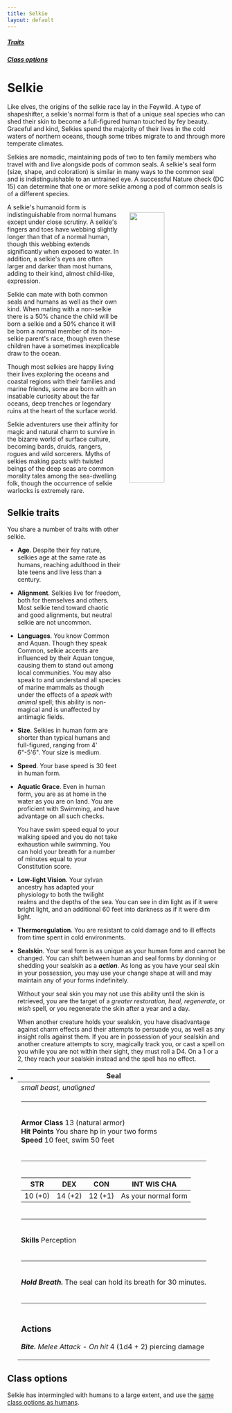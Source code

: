 ```yaml
---
title: Selkie
layout: default
---
```


<div class="toc" markdown="1">

##### <a href="#internal-traits">Traits</a>
##### <a href="#internal-class">Class options</a>

</div>


# Selkie
Like elves, the origins of the selkie race lay in the Feywild. A type of shapeshifter, a selkie's normal form is that of a unique seal species who can shed their skin to become a full-figured human touched by fey beauty. Graceful and kind, Selkies spend the majority of their lives in the cold waters of northern oceans, though some tribes migrate to and through more temperate climates.

Selkies are nomadic, maintaining pods of two to ten family members who travel with and live alongside pods of common seals. A selkie's seal form (size, shape, and coloration) is similar in many ways to the common seal and is indistinguishable to an untrained eye. A successful Nature check (DC 15) can determine that one or more selkie among a pod of common seals is of a different species.

<img src='https://s-media-cache-ak0.pinimg.com/600x315/7f/fa/b9/7ffab9309e4e86c078f468b0f857f909.jpg' style='float:right;width:40%;padding:20px' />

A selkie's humanoid form is indistinguishable from normal humans except under close scrutiny. A selkie's fingers and toes have webbing slightly longer than that of a normal human, though this webbing extends significantly when exposed to water. In addition, a selkie's eyes are often larger and darker than most humans, adding to their kind, almost child-like, expression.

Selkie can mate with both common seals and humans as well as their own kind. When mating with a non-selkie there is a 50% chance the child will be born a selkie and a 50% chance it will be born a normal member of its non-selkie parent's race, though even these children have a sometimes inexplicable draw to the ocean.

Though most selkies are happy living their lives exploring the oceans and coastal regions with their families and marine friends, some are born with an insatiable curiosity about the far oceans, deep trenches or legendary ruins at the heart of the surface world.



Selkie adventurers use their affinity for magic and natural charm to survive in the bizarre world of surface culture, becoming bards, druids, rangers, rogues and wild sorcerers. Myths of selkies making pacts with twisted beings of the deep seas are common morality tales among the sea-dwelling folk, though the occurrence of selkie warlocks is extremely rare.

## <a class="internal-link" name="internal-traits">Selkie traits</a>

You share a number of traits with other selkie.

<div class="columnsthree">

- **Age**. Despite their fey nature, selkies age at the same rate as humans, reaching adulthood in their late teens and live less than a century.

- **Alignment**. Selkies live for freedom, both for themselves and others. Most selkie tend toward chaotic and good alignments, but neutral selkie are not uncommon.

- **Languages**. You know Common and Aquan. Though they speak Common, selkie accents are influenced by their Aquan tongue, causing them to stand out among local communities. You may also speak to and understand all species of marine mammals as though under the effects of a *speak with animal* spell; this ability is non-magical and is unaffected by antimagic fields.

- **Size**. Selkies in human form are shorter than typical humans and full-figured, ranging from 4' 6"-5'6". Your size is medium.

- **Speed**. Your base speed is 30 feet in human form.

- **Aquatic Grace**. Even in human form, you are as at home in the water as you are on land. You are proficient with Swimming, and have advantage on all such checks.

  You have swim speed equal to your walking speed and you do not take exhaustion while swimming. You can hold your breath for a number of minutes equal to your Constitution score.

- **Low-light Vision**. Your sylvan ancestry has adapted your physiology to both the twilight realms and the depths of the sea. You can see in dim light as if it were bright light, and an additional 60 feet into darkness as if it were dim light.

- **Thermoregulation**. You are resistant to cold damage and to ill effects from time spent in cold environments.

- **Sealskin**. Your seal form is as unique as your human form and cannot be changed. You can shift between human and seal forms by donning or shedding your sealskin as a ***action***. As long as you have your seal skin in your possession, you may use your change shape at will and may maintain any of your forms indefinitely.

  Without your seal skin you may not use this ability until the skin is retrieved, you are the target of a *greater restoration, heal, regenerate*, or *wish* spell, or you regenerate the skin after a year and a day.

  When another creature holds your sealskin, you have disadvantage against charm effects and their attempts to persuade you, as well as any insight rolls against them. If you are in possession of your sealskin and another creature attempts to scry, magically track you, or cast a spell on you while you are not within their sight, they must roll a D4. On a 1 or a 2, they reach your sealskin instead and the spell has no effect.

- <div class="monster multimonster frame">
  <table class="monster">
  <thead><tr><th>
  Seal
  </th></tr></thead>
  <tbody>
  <tr><td><i>small beast, unaligned</i></td></tr>
  <tr><td><hr></td></tr>
  <tr><td markdown="1">

  **Armor Class**   13 (natural armor)<br/>
  **Hit Points**    You share hp in your two forms<br/>
  **Speed**         10 feet, swim 50 feet

  </td></tr>
  <tr><td><hr></td></tr>
  <tr><td markdown="1" class="monster">

  |  STR  |  DEX  |  CON  |  INT    WIS    CHA  |
  |:-----:|:-----:|:-----:|:-----:|
  |10 (+0)|14 (+2)|12 (+1)| As your normal form |

  </td></tr>
  <tr><td><hr></td></tr>
  <tr><td markdown="1" class="monster">

  **Skills** Perception

  </td></tr>
  <tr><td><hr></td></tr>
  <tr><td markdown="1" class="monster">

  ***Hold Breath.*** The seal can hold its breath for 30 minutes.

  </td></tr>
  <tr><td><hr></td></tr>
  <tr><td markdown="1" class="monster">

  ### Actions
  ***Bite.*** *Melee Attack* - *On hit* 4 (1d4 + 2) piercing damage

  </td></tr></tbody></table>
  </div>


</div>

## <a class="internal-link" name="internal-class">Class options</a>
Selkie has intermingled with humans to a large extent, and use the <a href="human.html#internal-class">same class options as humans</a>.







